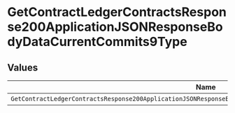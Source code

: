 # GetContractLedgerContractsResponse200ApplicationJSONResponseBodyDataCurrentCommits9Type


## Values

| Name                                                                                                            | Value                                                                                                           |
| --------------------------------------------------------------------------------------------------------------- | --------------------------------------------------------------------------------------------------------------- |
| `GetContractLedgerContractsResponse200ApplicationJSONResponseBodyDataCurrentCommits9TypePostpaidCommitRollover` | POSTPAID_COMMIT_ROLLOVER                                                                                        |